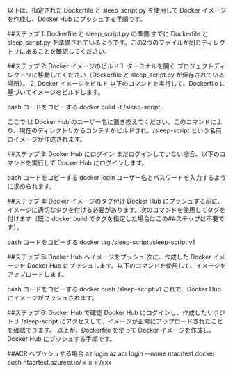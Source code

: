 以下は、指定された Dockerfile と sleep_script.py を使用して Docker イメージを作成し、Docker Hub にプッシュする手順です。

##ステップ 1: Dockerfile と sleep_script.py の準備
すでに Dockerfile と sleep_script.py を準備されているようです。この2つのファイルが同じディレクトリにあることを確認してください。

##ステップ 2: Docker イメージのビルド
    1. ターミナルを開く
プロジェクトディレクトリに移動してください（Dockerfile と sleep_script.py が保存されている場所）。
    2. Docker イメージをビルド
以下のコマンドを実行して、Dockerfile に基づいてイメージをビルドします。

bash
コードをコピーする
docker build -t <your-username>/sleep-script .

ここで <your-username> は Docker Hub のユーザー名に置き換えてください。このコマンドにより、現在のディレクトリからコンテナがビルドされ、<your-username>/sleep-script という名前のイメージが作成されます。

##ステップ 3: Docker Hub にログイン
まだログインしていない場合、以下のコマンドを実行して Docker Hub にログインします。

bash
コードをコピーする
docker login
ユーザー名とパスワードを入力するように求められます。

##ステップ 4: Docker イメージのタグ付け
Docker Hub にプッシュする前に、イメージに適切なタグを付ける必要があります。次のコマンドを使用してタグを付けます（既に docker build でタグを指定した場合はこの##ステップは不要です）。

bash
コードをコピーする
docker tag <your-username>/sleep-script <your-username>/sleep-script:v1

##ステップ 5: Docker Hub へイメージをプッシュ
次に、作成した Docker イメージを Docker Hub にプッシュします。以下のコマンドを使用して、イメージをアップロードします。

bash
コードをコピーする
docker push <your-username>/sleep-script:v1
これで、Docker Hub にイメージがプッシュされます。

##ステップ 6: Docker Hub で確認
Docker Hub にログインし、作成したリポジトリ <your-username>/sleep-script にアクセスして、イメージが正常にアップロードされたことを確認できます。
以上が、Dockerfile を使って Docker イメージを作成し、Docker Hub にプッシュする手順です。

##ACR へプッシュする場合
az login
az acr login --name ntacrtest
docker push ntacrtest.azurecr.io/ｘｘｘ/xxx

